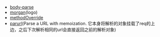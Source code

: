 * [body-parse](https://github.com/expressjs/body-parser)
* [morgan](https://github.com/expressjs/morgan)(logo)
* [methodOverride](https://github.com/expressjs/method-override)
* [parurl](https://github.com/pillarjs/parseurl)(Parse a URL with memoization. 它本身将解析的对象挂载了req的上边，之后下次解析相同的url会直接返回之前的解析对象)